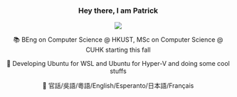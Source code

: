 <div align="center">
  
### Hey there, I am Patrick 

![](https://cdn.patrickwu.space/base/404.gif)

📚 BEng on Computer Science @ HKUST, MSc on Computer Science @ CUHK starting this fall

🔭 Developing Ubuntu for WSL and Ubuntu for Hyper-V and doing some cool stuffs

💬 官話/吳語/粵語/English/Esperanto/日本語/Français



</div>


